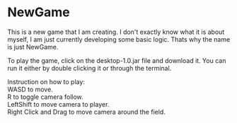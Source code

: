 # NewGame
This is a new game that I am creating. I don't exactly know what it is about myself, I am just currently developing 
some basic logic. Thats why the name is just NewGame.

To play the game, click on the desktop-1.0.jar file and download it.
You can run it either by double clicking it or through the terminal.

Instruction on how to play:
<br>
WASD to move.
<br>
R to toggle camera follow.
<br>
LeftShift to move camera to player.
<br>
Right Click and Drag to move camera around the field.

